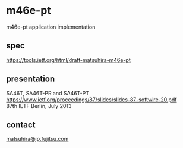 # m46e-pt
m46e-pt application implementation

## spec
https://tools.ietf.org/html/draft-matsuhira-m46e-pt

## presentation
SA46T, SA46T-PR and SA46T-PT<br>
https://www.ietf.org/proceedings/87/slides/slides-87-softwire-20.pdf<br>
87th IETF Berlin, July 2013<br>

## contact
matsuhira@jp.fujitsu.com
